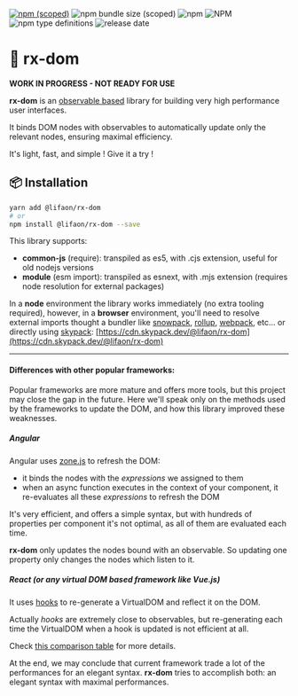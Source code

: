 [![npm (scoped)](https://img.shields.io/npm/v/@lifaon/rx-dom.svg)](https://www.npmjs.com/package/@lifaon/rx-dom)
![npm bundle size (scoped)](https://img.shields.io/bundlephobia/minzip/@lifaon/rx-dom.svg)
![npm](https://img.shields.io/npm/dm/@lifaon/rx-dom.svg)
![NPM](https://img.shields.io/npm/l/@lifaon/rx-dom.svg)
![npm type definitions](https://img.shields.io/npm/types/@lifaon/rx-dom.svg)
![release date](https://img.shields.io//github/release-date/lifaon74/rx-dom)

# 📑 rx-dom

**WORK IN PROGRESS - NOT READY FOR USE**


[comment]: <> (https://github.com/tusharmath/reactive-dom#virtualdomvsreactivedom)

**rx-dom** is an [observable based](https://github.com/lifaon74/rx-js-light) library for building very high performance user interfaces.

It binds DOM nodes with observables to automatically update only the relevant nodes, ensuring maximal efficiency.

It's light, fast, and simple ! Give it a try !


## 📦 Installation

```bash
yarn add @lifaon/rx-dom
# or
npm install @lifaon/rx-dom --save
```

This library supports:

- **common-js** (require): transpiled as es5, with .cjs extension, useful for old nodejs versions
- **module** (esm import): transpiled as esnext, with .mjs extension (requires node resolution for external packages)

In a **node** environment the library works immediately (no extra tooling required),
however, in a **browser** environment, you'll need to resolve external imports thought a bundler like
[snowpack](https://www.snowpack.dev/),
[rollup](https://rollupjs.org/guide/en/),
[webpack](https://webpack.js.org/),
etc...
or directly using [skypack](https://www.skypack.dev/):
[https://cdn.skypack.dev/@lifaon/rx-dom](https://cdn.skypack.dev/@lifaon/rx-dom)


---

#### Differences with other popular frameworks:

Popular frameworks are more mature and offers more tools, but this project may close the gap in the future.
Here we'll speak only on the methods used by the frameworks to update the DOM, and how this library improved these weaknesses.

##### Angular

Angular uses [zone.js](https://github.com/angular/zone.js/) to refresh the DOM:

- it binds the nodes with the *expressions* we assigned to them
- when an async function executes in the context of your component, it re-evaluates all these *expressions* to refresh the DOM

It's very efficient, and offers a simple syntax, but with hundreds of properties per component it's not optimal, as all of them are evaluated each time.

**rx-dom** only updates the nodes bound with an observable. So updating one property only changes the nodes which listen to it.


##### React (or any virtual DOM based framework like Vue.js)

It uses [hooks](https://reactjs.org/docs/hooks-intro.html) to re-generate a VirtualDOM and reflect it on the DOM.

Actually *hooks* are extremely close to observables, but re-generating each time the VirtualDOM when a hook is updated is not efficient at all.

Check [this comparison table](https://github.com/tusharmath/reactive-dom#virtualdomvsreactivedom) for more details.


At the end, we may conclude that current framework trade a lot of the performances for an elegant syntax.
**rx-dom** tries to accomplish both: an elegant syntax with maximal performances.



